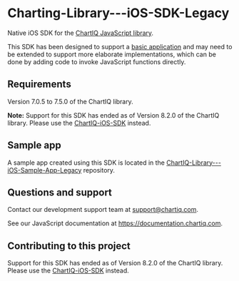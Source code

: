 # Charting-Library---iOS-SDK-Legacy

Native iOS SDK for the [ChartIQ JavaScript library](https://documentation.chartiq.com).

This SDK has been designed to support a [basic application](https://github.com/ChartIQ/Charting-Library---iOS-Sample-App-Legacy) and may need to be extended to support more elaborate implementations, which can be done by adding code to invoke JavaScript functions directly.

## Requirements

Version 7.0.5 to 7.5.0 of the ChartIQ library.

**Note:** Support for this SDK has ended as of Version 8.2.0 of the ChartIQ library. Please use the [ChartIQ-iOS-SDK](https://github.com/ChartIQ/ChartIQ-iOS-SDK) instead.

## Sample app

A sample app created using this SDK is located in the [ChartIQ-Library---iOS-Sample-App-Legacy](https://github.com/ChartIQ/Charting-Library---iOS-Sample-App-Legacy) repository.

## Questions and support

Contact our development support team at <support@chartiq.com>.

See our JavaScript documentation at https://documentation.chartiq.com.

## Contributing to this project

Support for this SDK has ended as of Version 8.2.0 of the ChartIQ library. Please use the [ChartIQ-iOS-SDK](https://github.com/ChartIQ/ChartIQ-iOS-SDK) instead.
